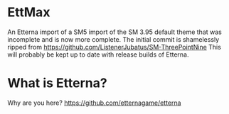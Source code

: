 # EttMax
An Etterna import of a SM5 import of the SM 3.95 default theme that was incomplete and is now more complete.
The initial commit is shamelessly ripped from https://github.com/ListenerJubatus/SM-ThreePointNine
This will probably be kept up to date with release builds of Etterna.

# What is Etterna?
Why are you here? https://github.com/etternagame/etterna
